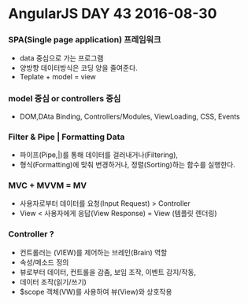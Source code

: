 # AngularJS DAY 43 2016-08-30
### SPA(Single page application) 프레임워크
>
- data 중심으로 가는 프로그램
- 양방향 데이터방식은 코딩 양을 줄여준다.
- Teplate + model  = view
### model 중심 or controllers 중심
>
- DOM,DAta Binding, Controllers/Modules, ViewLoading, CSS, Events

### Filter & Pipe | Formatting Data
>
- 파이프(Pipe,|)를 통해 데이터를 걸러내거나(Filtering),
- 형식(Formatting)에 맞춰 변경하거나, 정렬(Sorting)하는 함수를 실행한다.


### MVC + MVVM = MV
>
- 사용자로부터 데이터를 요청(Input Request) > Controller
- View < 사용자에게 응답(View Response) = View (템플릿 렌더링)

### Controller ?
>
- 컨트롤러는 (VIEW)를 제어하는 브레인(Brain) 역할
- 속성/메소드 정의
- 뷰로부터 데이터, 컨트롤을 감춤, 보임 조작, 이벤트 감지/작동,
- 데이터 조작(읽기/쓰기)
- $scope 객체(VW)를 사용하여 뷰(View)와 상호작용

